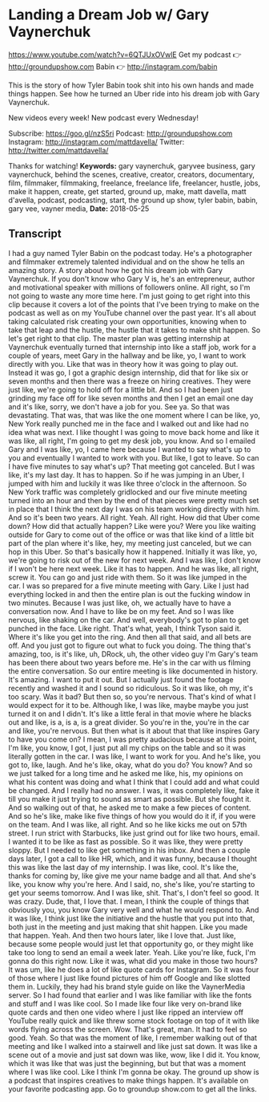 # Landing a Dream Job w/ Gary Vaynerchuk
https://www.youtube.com/watch?v=6QTJUxOVwlE
Get my podcast 👉 http://groundupshow.com
Babin 👉 http://instagram.com/babin

This is the story of how Tyler Babin took shit into his own hands and made things happen. See how he turned an Uber ride into his dream job with Gary Vaynerchuk.

New videos every week! New podcast every Wednesday!

Subscribe:  https://goo.gl/nzS5ri
Podcast:  http://groundupshow.com
Instagram:  http://instagram.com/mattdavella/
Twitter:  http://twitter.com/mattdavella/

Thanks for watching!
**Keywords:** gary vaynerchuk, garyvee business, gary vaynerchuck, behind the scenes, creative, creator, creators, documentary, film, filmmaker, filmmaking, freelance, freelance life, freelancer, hustle, jobs, make it happen, create, get started, ground up, make, matt davella, matt d'avella, podcast, podcasting, start, the ground up show, tyler babin, babin, gary vee, vayner media, 
**Date:** 2018-05-25

## Transcript
 I had a guy named Tyler Babin on the podcast today. He's a photographer and filmmaker extremely talented individual and on the show he tells an amazing story. A story about how he got his dream job with Gary Vaynerchuk. If you don't know who Gary V is, he's an entrepreneur, author and motivational speaker with millions of followers online. All right, so I'm not going to waste any more time here. I'm just going to get right into this clip because it covers a lot of the points that I've been trying to make on the podcast as well as on my YouTube channel over the past year. It's all about taking calculated risk creating your own opportunities, knowing when to take that leap and the hustle, the hustle that it takes to make shit happen. So let's get right to that clip. The master plan was getting internship at Vaynerchuk eventually turned that internship into like a staff job, work for a couple of years, meet Gary in the hallway and be like, yo, I want to work directly with you. Like that was in theory how it was going to play out. Instead it was go, I got a graphic design internship, did that for like six or seven months and then there was a freeze on hiring creatives. They were just like, we're going to hold off for a little bit. And so I had been just grinding my face off for like seven months and then I get an email one day and it's like, sorry, we don't have a job for you. See ya. So that was devastating. That was, that was like the one moment where I can be like, yo, New York really punched me in the face and I walked out and like had no idea what was next. I like thought I was going to move back home and like it was like, all right, I'm going to get my desk job, you know. And so I emailed Gary and I was like, yo, I came here because I wanted to say what's up to you and eventually I wanted to work with you. But like, I got to leave. So can I have five minutes to say what's up? That meeting got canceled. But I was like, it's my last day. It has to happen. So if he was jumping in an Uber, I jumped with him and luckily it was like three o'clock in the afternoon. So New York traffic was completely gridlocked and our five minute meeting turned into an hour and then by the end of that pieces were pretty much set in place that I think the next day I was on his team working directly with him. And so it's been two years. All right. Yeah. All right. How did that Uber come down? How did that actually happen? Like were you? Were you like waiting outside for Gary to come out of the office or was that like kind of a little bit part of the plan where it's like, hey, my meeting just canceled, but we can hop in this Uber. So that's basically how it happened. Initially it was like, yo, we're going to risk out of the new for next week. And I was like, I don't know if I won't be here next week. Like it has to happen. And he was like, all right, screw it. You can go and just ride with them. So it was like jumped in the car. I was so prepared for a five minute meeting with Gary. Like I just had everything locked in and then the entire plan is out the fucking window in two minutes. Because I was just like, oh, we actually have to have a conversation now. And I have to like be on my feet. And so I was like nervous, like shaking on the car. And well, everybody's got to plan to get punched in the face. Like right. That's what, yeah, I think Tyson said it. Where it's like you get into the ring. And then all that said, and all bets are off. And you just got to figure out what to fuck you doing. The thing that's amazing, too, is it's like, uh, DRock, uh, the other video guy I'm Gary's team has been there about two years before me. He's in the car with us filming the entire conversation. So our entire meeting is like documented in history. It's amazing. I want to put it out. But I actually just found the footage recently and washed it and I sound so ridiculous. So it was like, oh my, it's too scary. Was it bad? But then so, so you're nervous. That's kind of what I would expect for it to be. Although like, I was like, maybe maybe you just turned it on and I didn't. It's like a little feral in that movie where he blacks out and like, is a, is a, is a great divider. So you're in the, you're in the car and like, you're nervous. But then what is it about that that like inspires Gary to have you come on? I mean, I was pretty audacious because at this point, I'm like, you know, I got, I just put all my chips on the table and so it was literally gotten in the car. I was like, I want to work for you. And he's like, you got to, like, laugh. And he's like, okay, what do you do? You know? And so we just talked for a long time and he asked me like, his, my opinions on what his content was doing and what I think that I could add and what could be changed. And I really had no answer. I was, it was completely like, fake it till you make it just trying to sound as smart as possible. But she fought it. And so walking out of that, he asked me to make a few pieces of content. And so he's like, make like five things of how you would do it if, if you were on the team. And I was like, all right. And so he like kicks me out on 57th street. I run strict with Starbucks, like just grind out for like two hours, email. I wanted it to be like as fast as possible. So it was like, they were pretty sloppy. But I needed to like get something in his inbox. And then a couple days later, I got a call to like HR, which, and it was funny, because I thought this was like the last day of my internship. I was like, cool. It's like the, thanks for coming by, like give me your name badge and all that. And she's like, you know why you're here. And I said, no, she's like, you're starting to get your seems tomorrow. And I was like, shit. That's, I don't feel so good. It was crazy. Dude, that, I love that. I mean, I think the couple of things that obviously you, you know Gary very well and what he would respond to. And it was like, I think just like the initiative and the hustle that you put into that, both just in the meeting and just making that shit happen. Like you made that happen. Yeah. And then two hours later, like I love that. Just like, because some people would just let that opportunity go, or they might like take too long to send an email a week later. Yeah. Like you're like, fuck, I'm gonna do this right now. Like it was, what did you make in those two hours? It was um, like he does a lot of like quote cards for Instagram. So it was four of those where I just like found pictures of him off Google and like slotted them in. Luckily, they had his brand style guide on like the VaynerMedia server. So I had found that earlier and I was like familiar with like the fonts and stuff and I was like cool. So I made like four like very on-brand like quote cards and then one video where I just like ripped an interview off YouTube really quick and like threw some stock footage on top of it with like words flying across the screen. Wow. That's great, man. It had to feel so good. Yeah. So that was the moment of like, I remember walking out of that meeting and like I walked into a stairwell and like just sat down. It was like a scene out of a movie and just sat down was like, wow, like I did it. You know, which it was like that was just the beginning, but but that was a moment where I was like cool. Like I think I'm gonna be okay. The ground up show is a podcast that inspires creatives to make things happen. It's available on your favorite podcasting app. Go to groundup show.com to get all the links.
